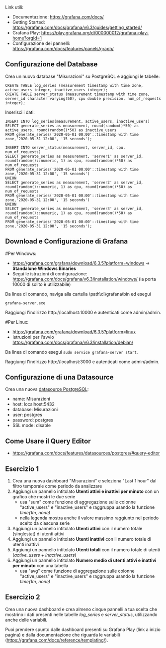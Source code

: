 Link utili:
- Documentazione: https://grafana.com/docs/
- Getting Started: https://grafana.com/docs/grafana/v6.3/guides/getting_started/
- Grafana Play: https://play.grafana.org/d/000000012/grafana-play-home?orgId=1
- Configurazione dei pannelli: https://grafana.com/docs/features/panels/graph/

## Configurazione del Database
Crea un nuovo database "Misurazioni" su PostgreSQL e aggiungi le tabelle:

```
CREATE TABLE log_series (measurement timestamp with time zone, active_users integer, inactive_users integer);
CREATE TABLE server_status (measurement timestamp with time zone, server_id character varying(50), cpu double precision, num_of_requests integer);
```

Inserisci i dati:

```
INSERT INTO log_series(measurement, active_users, inactive_users)
SELECT generate_series as measurement, round(random()*50) as active_users, round(random()*50) as inactive_users
FROM generate_series('2020-05-01 00:00'::timestamp with time zone,'2020-05-31 12:00', '15 seconds');

INSERT INTO server_status(measurement, server_id, cpu, num_of_requests)
SELECT generate_series as measurement, 'server1' as server_id, round(random()::numeric, 1) as cpu, round(random()*50) as num_of_requests
FROM generate_series('2020-05-01 00:00'::timestamp with time zone,'2020-05-31 12:00', '15 seconds')
UNION
SELECT generate_series as measurement, 'server2' as server_id, round(random()::numeric, 1) as cpu, round(random()*50) as num_of_requests
FROM generate_series('2020-05-01 00:00'::timestamp with time zone,'2020-05-31 12:00', '15 seconds')
UNION
SELECT generate_series as measurement, 'server3' as server_id, round(random()::numeric, 1) as cpu, round(random()*50) as num_of_requests
FROM generate_series('2020-05-01 00:00'::timestamp with time zone,'2020-05-31 12:00', '15 seconds');
```

## Download e Configurazione di Grafana
#Per Windows:
- https://grafana.com/grafana/download/6.3.5?platform=windows -> **Standalone Windows Binaries**
- Segui le istruzioni di configurazione: https://grafana.com/docs/grafana/v6.3/installation/windows/ (la porta 10000 di solito è utilizzabile)

Da linea di comando, naviga alla cartella \path\di\grafana\bin ed esegui

```
grafana-server.exe
```

Raggiungi l'indirizzo http://localhost:10000 e autenticati come admin/admin.

#Per Linux:
- https://grafana.com/grafana/download/6.3.5?platform=linux
- Istruzioni per l'avvio https://grafana.com/docs/grafana/v6.3/installation/debian/

Da linea di comando esegui `sudo service grafana-server start`.

Raggiungi l'indirizzo http://localhost:3000 e autenticati come admin/admin.

## Configurazione di una Datasource
Crea una nuova [datasource PostgreSQL](https://grafana.com/docs/features/datasources/postgres/#adding-the-data-source):
   - name: Misurazioni
   - host: localhost:5432
   - database: Misurazioni
   - user: postgres
   - password: postgres
   - SSL mode: disable

## Come Usare il Query Editor
- https://grafana.com/docs/features/datasources/postgres/#query-editor

## Esercizio 1
1. Crea una nuova dashboard "Misurazioni" e seleziona "Last 1 hour" dal filtro temporale come periodo da analizzare
2. Aggiungi un pannello intitolato **Utenti attivi e inattivi per minuto** con un grafico che mostri le due serie
   - usa "sum" come funzione di aggregazione sulle colonne "active_users" e "inactive_users" e raggruppa usando la funzione *time(1m, none)*
   - nella legenda mostra anche il valore massimo raggiunto nel periodo scelto da ciascuna serie
3. Aggiungi un pannello intitolato **Utenti attivi** con il numero totale (singlestat) di utenti attivi
4. Aggiungi un pannello intitolato **Utenti inattivi** con il numero totale di utenti inattivi
5. Aggiungi un pannello intitolato **Utenti totali** con il numero totale di utenti (*active_users + inactive_users*)
6. Aggiungi un pannello intitolato **Numero medio di utenti attivi e inattivi per minuto** con una tabella
   - usa "avg" come funzione di aggregazione sulle colonne "active_users" e "inactive_users" e raggruppa usando la funzione *time(1m, none)*

## Esercizio 2
Crea una nuova dashboard e crea almeno cinque pannelli a tua scelta che mostrino i dati presenti nelle tabelle *log_series* e *server_status*, utilizzando anche delle variabili.

Puoi prendere spunto dalle dashboard presenti su Grafana Play (link a inizio pagina) e dalla documentazione che riguarda le variabili (https://grafana.com/docs/reference/templating/).
